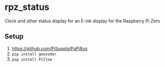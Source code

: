 # rpz_status
Clock and other status display for an E-ink display for the Raspberry Pi Zero

## Setup
1. https://github.com/PiSupply/PaPiRus
2. `pip install geocoder`
3. `pip install Pillow`
